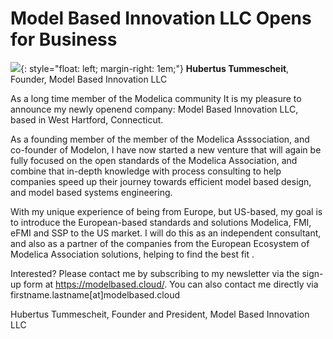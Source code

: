 # Model Based Innovation LLC Opens for Business



![](headshot_small.jpg){: style="float: left; margin-right: 1em;"} **Hubertus Tummescheit**, Founder, Model Based Innovation LLC
 
As a long time member of the Modelica community It is my pleasure to announce my newly openend company: Model Based Innovation LLC, based in West Hartford, Connecticut. 

As a founding member of the member of the Modelica Asssociation, and co-founder of Modelon, I have now started a new venture that will again be fully focused on the open standards of the Modelica Association, and combine that in-depth knowledge with process consulting to help companies speed up their journey towards efficient model based design, and model based systems engineering. 

With my unique experience of being from Europe, but US-based, my goal is to introduce the European-based standards and solutions Modelica, FMI, eFMI and SSP to the US market. I will do this as an independent consultant, and also as a partner of the companies from the European Ecosystem of Modelica Association solutions, helping to find the best fit .  

Interested? Please contact me by subscribing to my newsletter via the sign-up form at https://modelbased.cloud/. You can also contact me directly via firstname.lastname[at]modelbased.cloud

Hubertus Tummescheit, Founder and President, Model Based Innovation LLC
